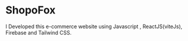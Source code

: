 # ShopoFox
I Developed this e-commerce website using Javascript , ReactJS(viteJs), Firebase and Tailwind CSS.
